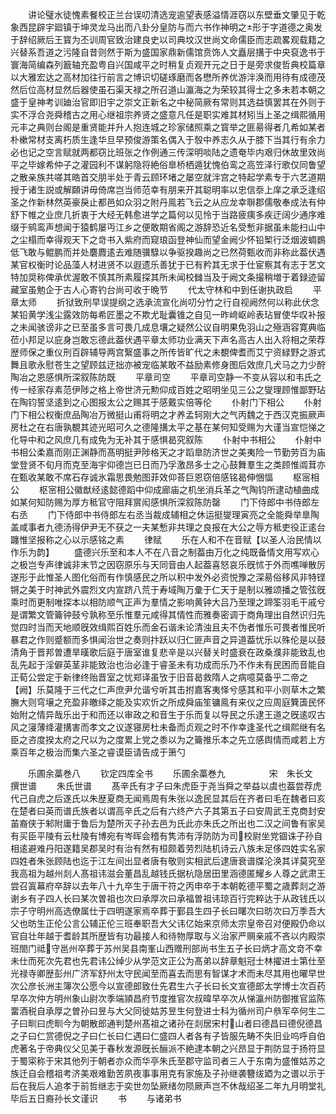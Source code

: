 <!-- { "loadSidebar": true } -->
　　讲论璧水徒愧素餐校正兰台误叨清选宠逾望表感溢情涯窃以东壁垂文肇见于乾象西昆辟宇廻镇于坤灵龙马出而八卦分皇防与而六书作神明之形于字道德之奥发于辞绍厥后王寳为丕训周官致治建良史以司典坟汉世尚文命儒臣而志疏畧观载籍之兴替系吾道之污隆自昔则然于斯为盛国家鼎新儒馆贲饰人文矗层搆于中央裒逸书于寰海简编森列籖轴充盈粤自兴国咸平之时稍复贞观开元之日于是旁求俊哲典校篇章以大雅宏达之高材加往行前言之博识切磋琢磨而各懋所养优游泮涣而用待有成德茂然后位高材显然后器使虽石渠天禄之所召道山瀛海之为荣较其得士之多未若本朝之盛于皇神考训廸治官即旧宇之崇文正新名之中秘简厥有常则其选益慎罢其在外则于实不浮合尧舜稽古之用心继祖宗养贤之盛意凡任是职实难其材矧当上圣之缉熙循用元丰之典则台阁是重贤能并升人抱连城之珍家储照乘之寳举之匪昜得者几希如某者朴樕常材支离朽质生逢华旦早预俊游策名偶入于彀中养志久从于膝下当其行有余力必也记之空言赋就两都窃比班张之作例通三传深明啖陆之遗奄毕内艰归休故里效尚平之毕嫁希仲子之灌园利不谋躬隐将絶俗臯桥栖遁犹愧伯鸾之高笠泽行歌仅同鲁望之散亲族共嗟其皓首交朋半处于青云顾环堵之屡空就泮宫之特起学素专于六艺道期授于诸生説或解頥讲毋倚席岂当师范幸有朋来开其聪明率以忠信沗上庠之承乏逢绍圣之作新林然英豪戾止都邑如众羽之附丹鳯若飞云之从应龙幸聨郡儒敬奉成法有仲舒下帷之业庶几折衷于大经无韩愈进学之篇何以见怜于当路疲痍多疾迂阔少通序难缀于鹓鸾声想闻于猿鹤屡丏江乡之便敢期省阁之游辞恐近名受慙非据虽未能扫山中之尘榻而幸得观天下之竒书入紫府而窥琅函登神仙而望金阙少怀铅椠行泛烟波蜩鷃低飞敢与鲲鹏而并处麏麚逺去难随骥騄以争驱揆趣尚之已然荷甄收而非称此葢伏遇某官权衡时论品藻人材进贤不以遐遗乐善犹于已有矜其无求于仕宦察其有志于艺文特加奨称俾承优渥敢不慎其所素履探其所未闻校雠当及于阙文条撮稍増于着録迹留藏室虽勉企于古人心寄钓台尚可收于晩节
　　代太守林和中到任谢执政启
　　平章太师
　　折狱致刑早误提纲之选承流宣化尚叨分竹之行自视阙然何以称此伏念某铅黄学浅尘露效防每希匠墨之不欺尤耻囊锥之自见一昨﨑岖岭表玷冒使华叹补报之未闻骇谤非之已至虽多言可畏几成息壤之疑然公议自明果免羽山之殛涵容寛典临莅小邦足以庇身岂敢忘德此葢伏遇平章太师功业满天下声名高古人出入将相之荣荐歴师保之重仪刑百辟辅导两宫繄盛事之所传皆旷代之未覩俾耆而艾宁资緑野之游式舞且歌永慰苍生之望顾兹迂拙亦被宠临某敢不益励素修身图后效庶几犬马之力少酧陶冶之恩感惧所深叙陈防既
　　平章司空
　　平章司空静一不变从容以和韦氏之传一经家存素范伊陟之格上帝世济元勲仰成百姓之昭明坐见三公之燮理顾惟鄙野玷在陶钧誓坚逺到之心图报太公之赐其于感戴实倍等伦
　　仆射门下相公
　　仆射门下相公权衡庶品陶冶万微挺山甫将明之才养孟轲刚大之气丙魏之于西汉克振厥声房杜之在右唐孰覩其迹光昭可久之德隆搆太平之基在某何知受赐为大谨当宣恺悌之化导中和之风庶几有成免为无补其于感惧曷究叙陈
　　仆射中书相公
　　仆射中书相公柔嘉而刚正渊静而髙明挺尹陟格天之才蹈臯防济世之美夷险一节勤劳百为庙堂登贤不旬月而克至海宇仰德岂已日而乃孚激昂多士之心鼓舞羣生之类顾惟阘茸亦在甄收某敢不席石存诚氷霜思畏勉图菲效仰荅巨恩窃倍感铭曷伸悃愊
　　枢宻相公
　　枢宻相公徽猷经逺懿德蹈中仰成廊庙之机坐消兵革之气陶钧所逮动植曲成如某何知防赐为厚方秪官守阻拜賔闳感惧所深叙陈防罄
　　门下侍郎中书侍郎左右丞
　　门下侍郎中书侍郎左右丞当裁成辅相之休运挺燮理寅亮之全能舜举臯陶盖咸事者九德汤得伊尹无不获之一夫某慙非共理之良报在大公之辱方秪吏役正逺台躔惟坚报称之心以示感铭之素
　　律赋
　　乐在人和不在音赋【以圣人治民情以作乐为韵】
　　盛德兴乐至和本人不在八音之制葢由万化之纯既备情文用写欢心之极岂专声律诚非末节之因窃原乐与天同音由人起葢喜怒哀乐旣怵于外而噍啴散厉遂形于此惟圣人图化俗而有作慎感民之所以积中发外必资悦豫之深昜俗移风非特铿锵之美于时神武外震烈文内宣跻八荒于寿域陶万彚于仁天于是制以雅颂播之管弦旣乘时而更制唯探本以相防顺气正声为羣情之影响黄钟大吕乃至理之蹄筌羽毛干戚兮是谓繁文管籥钟鼓兮孰称至乐惟羣元咸得其情性而雅奏密调于商角理出自然识归先觉四时当而天地顺旣效缉熙百姓乐而金石谐未论清浊且夫不伪者惟乐可畏者惟民听暴君之作则蹙额而多惧闻治世之奏则抃跃以归仁匪声音之异道葢忧乐以殊伦是以鼓清角于晋邦曽遭旱暵歌后庭于唐室谁复悲辛是以兴替关时盛衰在政桑濮非能致乱也乱先起于淫僻英茎非能致治也治必逢于睿圣未有功成而乐乃不作未有民困而音能自正荀公尝定于新律终贻晋室之忧郑译虽攷于旧音曷救隋人之病噫莫备乎二帝之【阙】乐莫隆于三代之仁声庶尹允谐兮听其击拊嘉客夷怿兮感其和平小则草木之繁膴大则穹壌之充盈非皦绎之能及实欢忻之所成舜庙笙镛鳯有来仪之应周庭簨簴民怀始附之情异哉乐出于和而还以审政之和音生于乐而复以导民之乐逮王道之旣逺叹古风之寖薄绛灌搆害而孝文之议遂寝房杜未备而贞观之时不作幸逢圣代之缉熙继有名臣之咨度揆太府之尺以为之度累上党之黍以为之籥推乐本之先立感舆情而咸若上方乘百年之极治而集六圣之睿谟臣请告成于箫勺















　　乐圃余藁巻八
　　钦定四库全书
　　乐圃余藁巻九　　　　　宋　朱长文　撰世谱
　　朱氏世谱
　　髙辛氏有才子曰朱虎臣于尧当舜之举益以虞也葢尝荐虎代己自虎之后遂氏以朱歴夏商无闻焉周有朱张以逸民显其后在齐者曰毛在魏者曰亥在楚者曰英而谱氏族者以谓高辛氏之后有六终产六子其第五子曰安周武王克商封安苖裔侠于邾附庸于鲁后为楚所灭子孙去邑为氏此亦朱氏之所出也二汉之间鲁有家吴有买臣平陵有云杜陵有博宛有岑晖会稽有隽沛有浮防防为司校尉坐党锢诛子孙自相逺避难丹阳遂籍吴郡吴时有治有然有桓颇着劳烈陆机诗云八族未足侈四姓实名家四姓者朱张顾陆也迄于江左间出显者唐有敬则实相武后逮唐衰谱牒沦涣其详莫究至我高祖为越州剡人髙祖讳滋会董昌乱越钱氏据杭隐居田里涵德匿耀乡人尊之武肃王尝召寘幕府卒辞以去年八十九卒生于唐干符之丙申卒于本朝乾德平蜀之歳葬剡之游谢乡有子四人长曰某次曽祖也次曰承厚次曰承福曽祖讳琼百行完粹达于从政钱氏以宗子守明州高选僚属仕于四明遂家焉卒葬于鄞县生四子长曰曙次曰昉次曰万季吾大父也昉生正伦公言公辅正伦三班奉职吾大父讳亿始来京师太宗皇帝召对便殿仍命以官自壮年越于耆龄其所歴皆有功最接人和待物厚取与义治家严赒亲戚不吝以内殿崇班閤门祗守邕州卒葬于苏州吴县南峯山西赠刑部尚书生五子长曰炳才高文竒不幸未仕而死次先君也先君讳公绰少从学范文正公为髙弟以辞章魁冠士林擢进士第仕至光禄寺卿歴彭州广济军舒州太守民闻至而喜去而思有智谋才术而未尽其用也曜早世次公彦长洲主簿次公愿今以宣德郎致仕先君生六子长曰长文宣德郎太学博士次百药早卒次仲方明州象山尉次季端頴昌府节度推官次叔暐早卒次从悌瀛州防御推官监陈畱酒税自承厚之曽孙曰昱与大父同徙姑苏昱生何登进士科为循州司户叅军卒何生二子曰甽曰虎甽今为朝散郎通判楚州髙祖之诸孙在剡居宋村山者曰德昌曰德倪德昌之子曰仁赏德倪之子曰仁长曰仁遇曰仁盛四人者各有子皆服先畴不失旧业呜呼自伯虎著名于帝典仪父见美于春秋发源旣长酾派不絶逮本朝之兴昂显于荆防显于扬符显于蜀寀称于宋其他列于朝者亦众而华亭朱氏至郡守监司者三人于东南为盛惟姑苏之族迁自会稽祖考济美艰难勤苦夙夜事事用克有家施及子孙继袭簪绂廼为之谱以示于后在我后人追孝于前哲继志于奕世勿坠厥绪勿陨厥声岂不休哉绍圣二年九月明堂礼毕后五日裔孙长文谨识
　　书
　　与诸弟书
